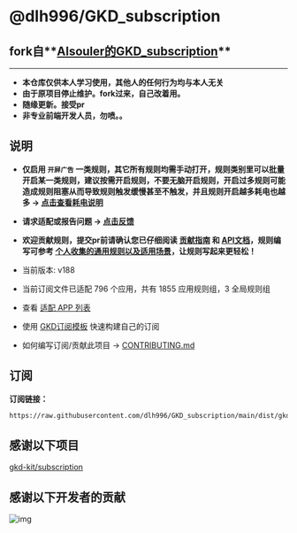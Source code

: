# @dlh996/GKD_subscription
## fork自**[AIsouler的GKD_subscription](https://github.com/AIsouler/GKD_subscription)**

---
- **本仓库仅供本人学习使用，其他人的任何行为均与本人无关**
- **由于原项目停止维护。fork过来，自己改着用。**
- **随缘更新。接受pr**
- **非专业前端开发人员，勿喷。。**

## 说明

- **仅启用 `开屏广告` 一类规则，其它所有规则均需手动打开，规则类别里可以批量开启某一类规则，建议按需开启规则，不要无脑开启规则，开启过多规则可能造成规则阻塞从而导致规则触发缓慢甚至不触发，并且规则开启越多耗电也越多 -> [点击查看耗电说明](https://gkd.li/guide/faq#power)**

- **请求适配或报告问题 -> [点击反馈](https://github.com/dlh996/GKD_subscription/issues/new/choose)**

- **欢迎贡献规则，提交pr前请确认您已仔细阅读 [贡献指南](./CONTRIBUTING.md) 和 [API文档](https://gkd.li/api/)，规则编写可参考 [个人收集的通用规则以及适用场景](./Selectors.md)，让规则写起来更轻松！**

- 当前版本: v188

- 当前订阅文件已适配 796 个应用，共有 1855 应用规则组，3 全局规则组

- 查看 [适配 APP 列表](./dist/README.md)

- 使用 [GKD订阅模板](https://github.com/gkd-kit/subscription-template) 快速构建自己的订阅

- 如何编写订阅/贡献此项目 -> [CONTRIBUTING.md](./CONTRIBUTING.md)

## 订阅

**订阅链接：**

```txt
https://raw.githubusercontent.com/dlh996/GKD_subscription/main/dist/gkd.json5

```

## 感谢以下项目

[gkd-kit/subscription](https://github.com/gkd-kit/subscription)

## 感谢以下开发者的贡献

![img](https://contrib.rocks/image?repo=dlh996/GKD_subscription&_v=188)

